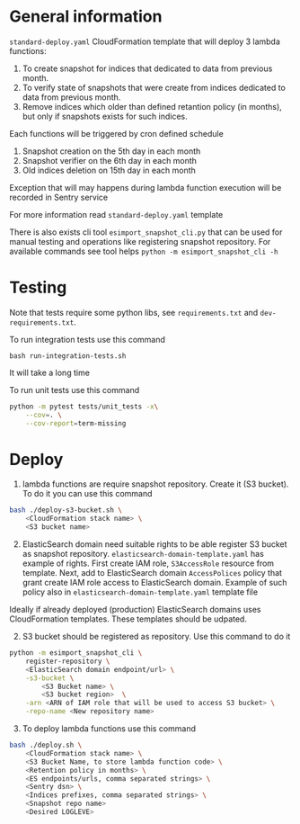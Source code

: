 # General information

`standard-deploy.yaml` CloudFormation template that will deploy 3 lambda functions:
1. To create snapshot for indices that dedicated to data from previous month.
2. To verify state of snapshots that were create from indices dedicated to data from previous month.
3. Remove indices which older than defined retantion policy (in months), but only if snapshots exists for such indices.

Each functions will be triggered by cron defined schedule
1. Snapshot creation on the 5th day in each month
2. Snapshot verifier on the 6th day in each month
3. Old indices deletion on 15th day in each month

Exception that will may happens during lambda function execution will be recorded in Sentry service

For more information read `standard-deploy.yaml` template

There is also exists cli tool `esimport_snapshot_cli.py` that can be used for manual testing and operations like registering snapshot repository.
For available commands see tool helps `python -m esimport_snapshot_cli -h`


# Testing

Note that tests require some python libs, see `requirements.txt` and `dev-requirements.txt`.

To run integration tests use this command

`bash run-integration-tests.sh`

It will take a long time

To run unit tests use this command

```bash
python -m pytest tests/unit_tests -x\
    --cov=. \
    --cov-report=term-missing
```

# Deploy

1. lambda functions are require snapshot repository. Create it (S3 bucket). To do it you can use this command

```bash
bash ./deploy-s3-bucket.sh \
    <CloudFormation stack name> \
    <S3 bucket name>
```

2. ElasticSearch domain need suitable rights to be able register S3 bucket as snapshot repository.
`elasticsearch-domain-template.yaml` has example of rights.
First create IAM role, `S3AccessRole` resource from template.
Next, add to ElasticSearch domain `AccessPolices` policy that grant create IAM role access to ElasticSearch domain.
Example of such policy also in `elasticsearch-domain-template.yaml` template file

Ideally if already deployed (production) ElasticSearch domains uses CloudFormation templates. These templates should be udpated.


2. S3 bucket should be registered as repository. Use this command to do it

```bash
python -m esimport_snapshot_cli \
    register-repository \
    <ElasticSearch domain endpoint/url> \
    -s3-bucket \
        <S3 Bucket name> \
        <S3 bucket region>  \
    -arn <ARN of IAM role that will be used to access S3 bucket> \
    -repo-name <New repository name>
```


3. To deploy lambda functions use this command

```bash
bash ./deploy.sh \
    <CloudFormation stack name> \
    <S3 Bucket Name, to store lambda function code> \
    <Retention policy in months> \
    <ES endpoints/urls, comma separated strings> \
    <Sentry dsn> \
    <Indices prefixes, comma separated strings> \
    <Snapshot repo name>
    <Desired LOGLEVE>
````


